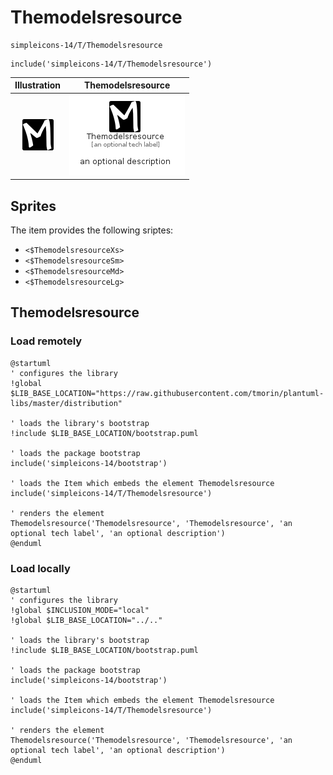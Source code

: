 # Themodelsresource


```text
simpleicons-14/T/Themodelsresource
```

```text
include('simpleicons-14/T/Themodelsresource')
```



| Illustration | Themodelsresource |
| :---: | :---: |
| ![illustration for Illustration](../../simpleicons-14/T/Themodelsresource.png) | ![illustration for Themodelsresource](../../simpleicons-14/T/Themodelsresource.Local.png) |



## Sprites
The item provides the following sriptes:

- `<$ThemodelsresourceXs>`
- `<$ThemodelsresourceSm>`
- `<$ThemodelsresourceMd>`
- `<$ThemodelsresourceLg>`





## Themodelsresource

### Load remotely
```plantuml
@startuml
' configures the library
!global $LIB_BASE_LOCATION="https://raw.githubusercontent.com/tmorin/plantuml-libs/master/distribution"

' loads the library's bootstrap
!include $LIB_BASE_LOCATION/bootstrap.puml

' loads the package bootstrap
include('simpleicons-14/bootstrap')

' loads the Item which embeds the element Themodelsresource
include('simpleicons-14/T/Themodelsresource')

' renders the element
Themodelsresource('Themodelsresource', 'Themodelsresource', 'an optional tech label', 'an optional description')
@enduml
```

### Load locally
```plantuml
@startuml
' configures the library
!global $INCLUSION_MODE="local"
!global $LIB_BASE_LOCATION="../.."

' loads the library's bootstrap
!include $LIB_BASE_LOCATION/bootstrap.puml

' loads the package bootstrap
include('simpleicons-14/bootstrap')

' loads the Item which embeds the element Themodelsresource
include('simpleicons-14/T/Themodelsresource')

' renders the element
Themodelsresource('Themodelsresource', 'Themodelsresource', 'an optional tech label', 'an optional description')
@enduml
```

